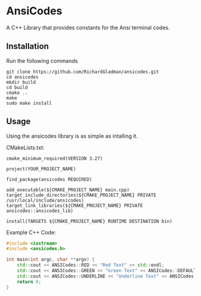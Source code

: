# AnsiCodes

A C++ Library that provides constants for the Ansi terminal codes.

## Installation

Run the following commands

```
git clone https://github.com/RichardGladman/ansicodes.git
cd ansicodes
mkdir build
cd build
cmake ..
make
sudo make install
```

## Usage

Using the ansicodes library is as simple as intalling it.

CMakeLists.txt:

```
cmake_minimum_required(VERSION 3.27)

project(YOUR_PROJECT_NAME)

find_package(ansicodes REQUIRED)

add_executable(${CMAKE_PROJECT_NAME} main.cpp)
target_include_directories(${CMAKE_PROJECT_NAME} PRIVATE /usr/local/include/ansicodes)
target_link_libraries(${CMAKE_PROJECT_NAME} PRIVATE ansicodes::ansicodes_lib)

install(TARGETS ${CMAKE_PROJECT_NAME} RUNTIME DESTINATION bin)
```

Example C++ Code:

``` c++
#include <iostream>
#include <ansicodes.h>

int main(int argc, char **argv) {
    std::cout << ANSICodes::RED << "Red Text" << std::endl;
    std::cout << ANSICodes::GREEN << "Green Text" << ANSICodes::DEFAULT_COLOUR << std::endl;
    std::cout << ANSICodes::UNDERLINE << "Underline Text" << ANSICodes::UNDERLINE_OFF << std::endl;
    return 0;
}
```
